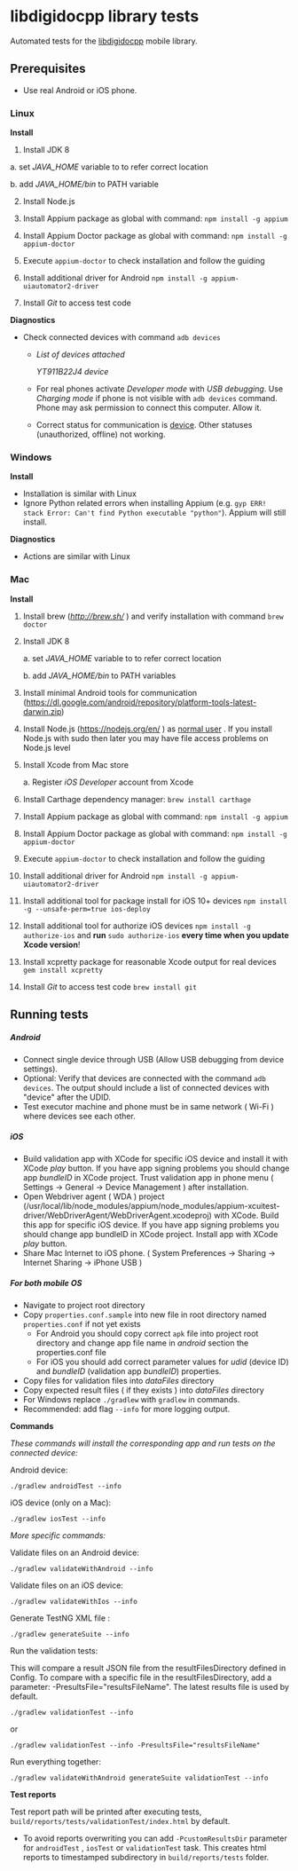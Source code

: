 # libdigidocpp library tests

Automated tests for the [libdigidocpp](https://github.com/metsma/libdigidocpp) mobile library.

## Prerequisites

- Use real Android or iOS phone.

### Linux

**Install**

1. Install JDK 8

  a. set *JAVA_HOME* variable to to refer correct location

  b. add *JAVA_HOME/bin* to PATH variable

2. Install Node.js

3. Install Appium package as global with command: `npm install -g appium`

4. Install Appium Doctor package as global with command: `npm install -g appium-doctor`

5. Execute `appium-doctor` to check installation and follow the guiding

6. Install additional driver for Android `npm install -g appium-uiautomator2-driver`

7. Install *Git* to access test code

**Diagnostics**

* Check connected devices with command `adb devices`

  * *List of devices attached*

    *YT911B22J4      device*

  *  For real phones activate *Developer mode* with *USB debugging*. Use *Charging mode* if phone is not visible with `adb devices` command. Phone may ask permission to connect this computer. Allow it. 

  * Correct status for communication is <u>device</u>. Other statuses (unauthorized, offline) not working.

### Windows

**Install**

* Installation is similar with Linux
* Ignore Python related errors when installing Appium
    (e.g. `gyp ERR! stack Error: Can't find Python executable "python"`). Appium will still install.

**Diagnostics**

* Actions are similar with Linux

### Mac

**Install**

1. Install  brew (*http://brew.sh/* ) and verify installation with command `brew doctor`

2. Install JDK 8

   a. set *JAVA_HOME* variable to to refer correct location

   b. add *JAVA_HOME/bin* to PATH variables

3. Install minimal Android tools for communication (https://dl.google.com/android/repository/platform-tools-latest-darwin.zip)

4. Install Node.js (https://nodejs.org/en/ )  as <u>normal user</u> . If you install Node.js with sudo then later you may have file access problems on Node.js level

5. Install Xcode from Mac store

   a. Register *iOS Developer* account from Xcode

6. Install Carthage dependency manager: `brew install carthage` 

7. Install Appium package as global with command: `npm install -g appium`

8. Install Appium Doctor package as global with command: `npm install -g appium-doctor`

9. Execute `appium-doctor` to check installation and follow the guiding

10. Install additional driver for Android `npm install -g appium-uiautomator2-driver`

11. Install additional tool for package install for iOS 10+ devices `npm install -g --unsafe-perm=true ios-deploy`

12. Install additional tool for authorize iOS devices `npm install -g authorize-ios` and **run** `sudo authorize-ios` **every time when you update Xcode version**!

13. Install xcpretty package for reasonable Xcode output for real devices `gem install xcpretty`

14. Install *Git* to access test code `brew install git`


## Running tests

##### Android

* Connect single device through USB (Allow USB debugging from device settings).
* Optional: Verify that devices are connected with the command `adb devices`. The output should
  include a list of connected devices with "device" after the UDID.
* Test executor machine and phone must be in same network ( Wi-Fi ) where devices see each other. 

##### iOS

* Build validation app with XCode for specific iOS device and install it with XCode *play* button. If you have app signing problems you should change app *bundleID* in XCode project. Trust validation app in phone menu ( Settings -> General -> Device Management ) after installation. 
* Open Webdriver agent ( WDA ) project (/usr/local/lib/node_modules/appium/node_modules/appium-xcuitest-driver/WebDriverAgent/WebDriverAgent.xcodeproj) with XCode. Build this app for specific iOS device.  If you have app signing problems you should change app bundleID in XCode project. Install app with XCode *play* button.
* Share Mac Internet to iOS phone. ( System Preferences -> Sharing -> Internet Sharing -> iPhone USB )

##### For both mobile OS

* Navigate to project root directory
* Copy `properties.conf.sample` into new file in root directory named `properties.conf` if not yet exists
  * For Android you should copy correct `apk` file into project root directory and change app file name in *android* section the properties.conf file
  * For iOS you should add correct parameter values for *udid* (device ID) and *bundleID* (validation app *bundleID*)  properties. 
* Copy files for validation files into *dataFiles* directory
* Copy expected result files ( if they exists ) into  *dataFiles* directory
* For Windows replace `./gradlew` with `gradlew` in commands.
* Recommended: add flag `--info` for more logging output.

**Commands**

_These commands will install the corresponding app and run tests on the connected device:_

Android device:

    ./gradlew androidTest --info

iOS device (only on a Mac):

    ./gradlew iosTest --info

_More specific commands:_

Validate files on an Android device:

    ./gradlew validateWithAndroid --info

Validate files on an iOS device:

    ./gradlew validateWithIos --info

Generate TestNG XML file :

    ./gradlew generateSuite --info

Run the validation tests:

This will compare a result JSON file from the resultFilesDirectory defined in Config.
To compare with a specific file in the resultFilesDirectory, add a parameter:
-PresultsFile="resultsFileName". The latest results file is used by default. 

    ./gradlew validationTest --info

or

    ./gradlew validationTest --info -PresultsFile="resultsFileName"

Run everything together:

    ./gradlew validateWithAndroid generateSuite validationTest --info


**Test reports**

Test report path will be printed after executing tests,  `build/reports/tests/validationTest/index.html` by default. 

* To avoid reports overwriting you can add `-PcustomResultsDir` parameter for `androidTest` , `iosTest` or `validationTest` task. This creates html reports to timestamped subdirectory in `build/reports/tests` folder.